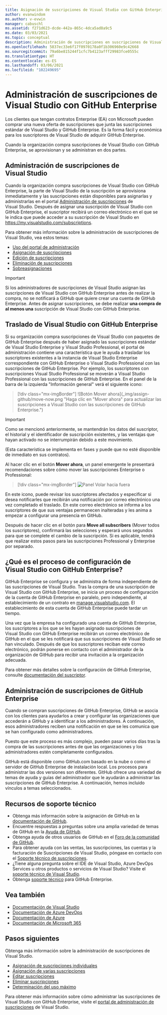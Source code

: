 ```yaml
---
title: Asignación de suscripciones de Visual Studio con GitHub Enterprise | Microsoft Docs
author: evanwindom
ms.author: v-evwin
manager: cabuschl
ms.assetid: f271d623-dcde-442a-865c-4dca5ad8a9c5
ms.date: 03/03/2021
ms.topic: conceptual
description: Administración de suscripciones en suscripciones de Visual Studio con GitHub Enterprise
ms.openlocfilehash: 5837ec33e6f17f0970178a0f1b306960e9c42668
ms.sourcegitcommit: 79a6be815244f1cfc7b4123afff29983fce0555c
ms.translationtype: HT
ms.contentlocale: es-ES
ms.lasthandoff: 03/06/2021
ms.locfileid: "102249695"
---
```

# <a name="manage-visual-studio-subscriptions-with-github-enterprise"></a>Administración de suscripciones de Visual Studio con GitHub Enterprise
Los clientes que tengan contratos Enterprise (EA) con Microsoft pueden comprar una nueva oferta de suscripciones que junta las suscripciones estándar de Visual Studio y GitHub Enterprise. Es la forma fácil y económica para los suscriptores de Visual Studio de adquirir GitHub Enterprise. 

Cuando la organización compra suscripciones de Visual Studio con GitHub Enterprise, se aprovisionan y se administran en dos partes.

## <a name="manage-visual-studio-subscriptions"></a>Administración de suscripciones de Visual Studio
Cuando la organización compra suscripciones de Visual Studio con GitHub Enterprise, la parte de Visual Studio de la suscripción se aprovisiona inmediatamente y las suscripciones están disponibles para asignarlas y administrarlas en el portal [Administración de suscripciones](https://manage.visualstudio.com) de Visual Studio. Después de asignar una suscripción de Visual Studio con GitHub Enterprise, el suscriptor recibirá un correo electrónico en el que se le indica que puede acceder a su suscripción de Visual Studio en <https://my.visualstudio.com/subscriptions>.

Para obtener más información sobre la administración de suscripciones de Visual Studio, vea estos temas:
- [Uso del portal de administración](using-admin-portal.md)
- [Asignación de suscripciones](assign-license.md)
- [Edición de suscripciones](edit-license.md)
- [Eliminación de suscripciones](delete-license.md)
- [Sobreasignaciones](handle-overclaimed-license.md)

> [!Important]
> Si los administradores de suscripciones de Visual Studio asignan las suscripciones de Visual Studio con GitHub Enterprise antes de realizar la compra, no se notificará a GitHub que quiere crear una cuenta de GitHub Enterprise.  Antes de asignar suscripciones, se debe realizar **una compra de al menos una** suscripción de Visual Studio con GitHub Enterprise.

## <a name="moving-to-visual-studio-with-github-enterprise"></a>Traslado de Visual Studio con GitHub Enterprise
Si su organización compra suscripciones de Visual Studio con paquetes de GitHub Enterprise después de haber asignado las suscripciones estándar de Visual Studio Enterprise y Visual Studio Professional, el portal de administración contiene una característica que le ayuda a trasladar los suscriptores existentes a la instancia de Visual Studio Enterprise correspondiente con GitHub Enterprise o Visual Studio Professional con las suscripciones de GitHub Enterprise.  Por ejemplo, los suscriptores con suscripciones Visual Studio Professional se moverán a Visual Studio Professional con las suscripciones de GitHub Enterprise. En el panel de la barra de la izquierda "Información general" verá el siguiente icono:

   > [!div class="mx-imgBorder"]
   > ![Botón Mover ahora](_img/assign-github/move-now.png "Haga clic en "Mover ahora" para actualizar las suscripciones a Visual Studio con las suscripciones de GitHub Enterprise.")

> [!IMPORTANT]
> Como se mencionó anteriormente, se mantendrán los datos del suscriptor, el historial y el identificador de suscripción existentes, y las ventajas que hayan activado no se interrumpirán debido a este movimiento.  
>
> (Esta característica se implementa en fases y puede que no esté disponible de inmediato en sus contratos).

Al hacer clic en el botón **Mover ahora**, un panel emergente le presentará recomendaciones sobre cómo mover las suscripciones Enterprise o Professional:

   > [!div class="mx-imgBorder"]
   > ![Panel Volar hacia fuera](_img/assign-github/fly-out.png)

En este icono, puede revisar los suscriptores afectados y especificar si desea notificarles que recibirán una notificación por correo electrónico una vez completado el traslado.  En este correo electrónico se informa a los suscriptores de que sus ventajas permanecen inalteradas y les anima a empezar a configurar una presencia en GitHub.  

Después de hacer clic en el botón para **Move all subscribers** (Mover todos los suscriptores), confirmará las selecciones y esperará unos segundos para que se complete el cambio de la suscripción.  Si es aplicable, tendrá que realizar estos pasos para las suscripciones Professional y Enterprise por separado.  


## <a name="what-is-the-visual-studio-with-github-enterprise-setup-process"></a>¿Qué es el proceso de configuración de Visual Studio con GitHub Enterprise?
GitHub Enterprise se configura y se administra de forma independiente de las suscripciones de Visual Studio. Tras la compra de una suscripción de Visual Studio con GitHub Enterprise, se inicia un proceso de configuración de la cuenta de GitHub Enterprise en paralelo, pero independiente, al establecimiento de un contrato en [manage.visualstudio.com](https://manage.visualstudio.com). El establecimiento de esta cuenta de GitHub Enterprise puede tardar un tiempo. 

Una vez que la empresa ha configurado una cuenta de GitHub Enterprise, los suscriptores a los que se les hayan asignado suscripciones de Visual Studio con GitHub Enterprise recibirán un correo electrónico de GitHub en el que se les notificará que sus suscripciones de Visual Studio se han vinculado. Después de que los suscriptores reciban este correo electrónico, podrán ponerse en contacto con el administrador de la organización de GitHub para recibir una invitación a la organización adecuada.

Para obtener más detalles sobre la configuración de GitHub Enterprise, consulte [documentación del suscriptor](access-github.md).   

## <a name="manage-github-enterprise-subscriptions"></a>Administración de suscripciones de GitHub Enterprise
Cuando se compran suscripciones de GitHub Enterprise, GitHub se asocia con los clientes para ayudarlos a crear y configurar las organizaciones que accederán a GitHub y a identificar a los administradores.  A continuación, esos administradores reciben una notificación en que se les comunica que se han configurado como administradores.  

Puesto que este proceso es más complejo, pueden pasar varios días tras la compra de las suscripciones antes de que las organizaciones y los administradores estén completamente configurados.

GitHub está disponible como GitHub.com basado en la nube o como el servidor de GitHub Enterprise de instalación local.  Los procesos para administrar las dos versiones son diferentes.  GitHub ofrece una variedad de temas de ayuda y guías del administrador que le ayudarán a administrar las suscripciones de GitHub Enterprise.  A continuación, hemos incluido vínculos a temas seleccionados.  

## <a name="support-resources"></a>Recursos de soporte técnico

- Obtenga más información sobre la asignación de GitHub en la [documentación de GitHub](https://docs.github.com/en/github/setting-up-and-managing-your-enterprise-account/managing-licenses-for-the-github-enterprise-and-visual-studio-bundle).
- Encuentre respuestas a preguntas sobre una amplia variedad de temas de GitHub en la [Ayuda de GitHub](https://help.github.com/en).
- Obtenga ayuda de otros usuarios de GitHub en el [Foro de la comunidad de GitHub](https://github.community/).
- Para obtener ayuda con las ventas, las suscripciones, las cuentas y la facturación de Suscripciones de Visual Studio, póngase en contacto con el [Soporte técnico de suscripciones](https://visualstudio.microsoft.com/subscriptions/support/).
- ¿Tiene alguna pregunta sobre el IDE de Visual Studio, Azure DevOps Services u otros productos o servicios de Visual Studio?  Visite el [soporte técnico de Visual Studio](https://visualstudio.microsoft.com/support/).
- Obtenga [soporte técnico](https://support.microsoft.com/supportforbusiness/productselection?sapId=b77fe80f-5417-80bd-4b2a-275cf0018c24) para GitHub Enterprise.   

## <a name="see-also"></a>Vea también

- [Documentación de Visual Studio](/visualstudio/)
- [Documentación de Azure DevOps](/azure/devops/)
- [Documentación de Azure](/azure/)
- [Documentación de Microsoft 365](/microsoft-365/)

## <a name="next-steps"></a>Pasos siguientes

Obtenga más información sobre la administración de suscripciones de Visual Studio.
- [Asignación de suscripciones individuales](assign-license.md)
- [Asignación de varias suscripciones](assign-license-bulk.md)
- [Editar suscripciones](edit-license.md)
- [Eliminar suscripciones](delete-license.md)
- [Determinación del uso máximo](maximum-usage.md)

Para obtener más información sobre cómo administrar las suscripciones de Visual Studio con GitHub Enterprise, visite el [portal de administración de suscripciones](https://visualstudio.microsoft.com/subscriptions-administration/) de Visual Studio.